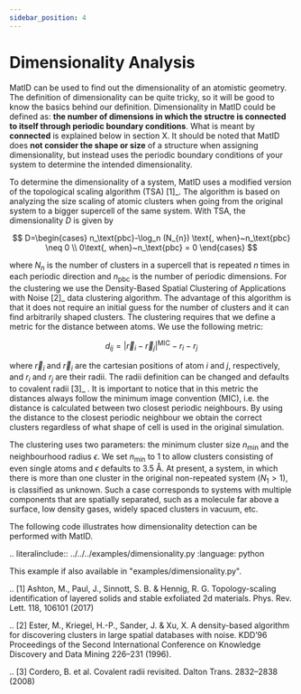 ```yaml
---
sidebar_position: 4
---
```


# Dimensionality Analysis
MatID can be used to find out the dimensionality of an atomistic geometry. The
definition of dimensionality can be quite tricky, so it will be good to know the
basics behind our definition. Dimensionality in MatID could be defined as: __the number of dimensions in which the structre is connected to itself through periodic boundary conditions__. What is meant by **connected** is explained below in section X. It should be noted that MatID does **not consider the shape or size** of a structure when assigning dimensionality, but instead uses the periodic boundary conditions of your system to determine the intended dimensionality.

To determine the dimensionality of a system, MatID uses a modified version of the
topological scaling algorithm (TSA) [1]_. The algorithm is based on analyzing
the size scaling of atomic clusters when going from the original system to a
bigger supercell of the same system. With TSA, the dimensionality $D$ is
given by

$$
	D=\begin{cases}
		n_\text{pbc}-\log_n (N_{n}) \text{, when}~n_\text{pbc} \neq 0  \\
		0\text{, when}~n_\text{pbc} = 0
	\end{cases}
$$

where $N_n$ is the number of clusters in a supercell that is repeated
$n$ times in each periodic direction and $n_\mathrm{pbc}$ is the
number of periodic dimensions. For the clustering we use the Density-Based
Spatial Clustering of Applications with Noise [2]_ data clustering algorithm.
The advantage of this algorithm is that it does not require an initial guess
for the number of clusters and it can find arbitrarily shaped clusters. The
clustering requires that we define a metric for the distance between atoms. We
use the following metric:

$$
   d_{ij} = \lvert \vec{r}_i - \vec{r}_j \rvert^{\text{MIC}} - r_i - r_j
$$

where $\vec{r}_i$ and $\vec{r}_i$ are the cartesian positions of
atom $i$ and $j$, respectively, and $r_i$ and $r_j$ are
their radii. The radii definition can be changed and defaults to covalent radii
[3]_ . It is important to notice that in this metric the distances always
follow the minimum image convention (MIC), i.e.  the distance is calculated
between two closest periodic neighbours. By using the distance to the closest
periodic neighbour we obtain the correct clusters regardless of what shape of
cell is used in the original simulation.

The clustering uses two parameters: the minimum cluster size
$n_\mathrm{min}$ and the neighbourhood radius $\epsilon$. We set
$n_\mathrm{min}$ to 1 to allow clusters consisting of even single atoms
and $\epsilon$ defaults to 3.5 Å. At present, a system, in which there is
more than one cluster in the original non-repeated system ($N_1 \gt 1$),
is classified as unknown. Such a case corresponds to systems with multiple
components that are spatially separated, such as a molecule far above a
surface, low density gases, widely spaced clusters in vacuum, etc.

The following code illustrates how dimensionality detection can be performed
with MatID.

.. literalinclude:: ../../../examples/dimensionality.py
   :language: python

This example if also available in "examples/dimensionality.py".

.. [1] Ashton, M., Paul, J., Sinnott, S. B. & Hennig, R. G. Topology-scaling identification of layered solids and stable exfoliated 2d materials. Phys. Rev. Lett. 118, 106101 (2017)

.. [2] Ester, M., Kriegel, H.-P., Sander, J. & Xu, X. A density-based algorithm for discovering clusters in large spatial databases with noise. KDD’96 Proceedings of the Second International Conference on Knowledge Discovery and Data Mining 226–231 (1996).

.. [3] Cordero, B. et al. Covalent radii revisited. Dalton Trans. 2832–2838 (2008)